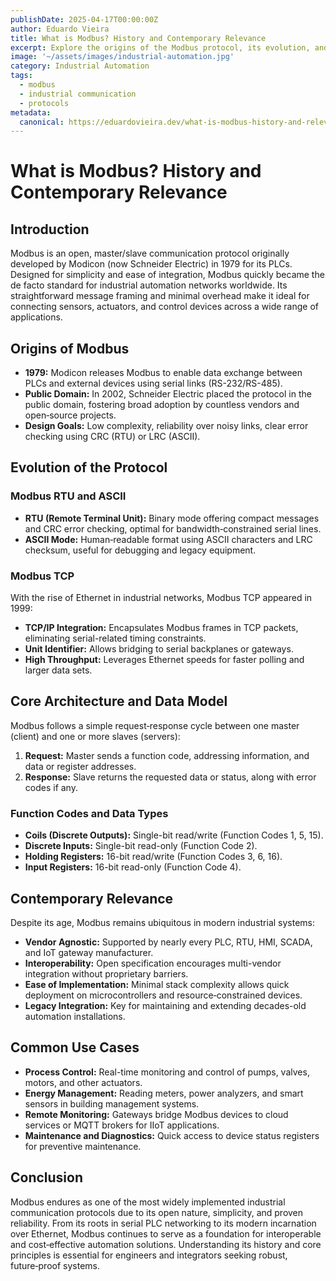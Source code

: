 ```yaml
---
publishDate: 2025-04-17T00:00:00Z
author: Eduardo Vieira
title: What is Modbus? History and Contemporary Relevance
excerpt: Explore the origins of the Modbus protocol, its evolution, and why it remains a cornerstone of industrial communication today.
image: '~/assets/images/industrial-automation.jpg'
category: Industrial Automation
tags:
  - modbus
  - industrial communication
  - protocols
metadata:
  canonical: https://eduardovieira.dev/what-is-modbus-history-and-relevance
---
```


# What is Modbus? History and Contemporary Relevance

## Introduction

Modbus is an open, master/slave communication protocol originally developed by Modicon (now Schneider Electric) in 1979 for its PLCs. Designed for simplicity and ease of integration, Modbus quickly became the de facto standard for industrial automation networks worldwide. Its straightforward message framing and minimal overhead make it ideal for connecting sensors, actuators, and control devices across a wide range of applications.

## Origins of Modbus

- **1979:** Modicon releases Modbus to enable data exchange between PLCs and external devices using serial links (RS-232/RS-485).
- **Public Domain:** In 2002, Schneider Electric placed the protocol in the public domain, fostering broad adoption by countless vendors and open‑source projects.
- **Design Goals:** Low complexity, reliability over noisy links, clear error checking using CRC (RTU) or LRC (ASCII).

## Evolution of the Protocol

### Modbus RTU and ASCII

- **RTU (Remote Terminal Unit):** Binary mode offering compact messages and CRC error checking, optimal for bandwidth‑constrained serial lines.
- **ASCII Mode:** Human‑readable format using ASCII characters and LRC checksum, useful for debugging and legacy equipment.

### Modbus TCP

With the rise of Ethernet in industrial networks, Modbus TCP appeared in 1999:

- **TCP/IP Integration:** Encapsulates Modbus frames in TCP packets, eliminating serial-related timing constraints.
- **Unit Identifier:** Allows bridging to serial backplanes or gateways.
- **High Throughput:** Leverages Ethernet speeds for faster polling and larger data sets.

## Core Architecture and Data Model

Modbus follows a simple request‑response cycle between one master (client) and one or more slaves (servers):

1. **Request:** Master sends a function code, addressing information, and data or register addresses.
2. **Response:** Slave returns the requested data or status, along with error codes if any.

### Function Codes and Data Types

- **Coils (Discrete Outputs):** Single-bit read/write (Function Codes 1, 5, 15).
- **Discrete Inputs:** Single-bit read-only (Function Code 2).
- **Holding Registers:** 16-bit read/write (Function Codes 3, 6, 16).
- **Input Registers:** 16-bit read-only (Function Code 4).

## Contemporary Relevance

Despite its age, Modbus remains ubiquitous in modern industrial systems:  

- **Vendor Agnostic:** Supported by nearly every PLC, RTU, HMI, SCADA, and IoT gateway manufacturer.
- **Interoperability:** Open specification encourages multi-vendor integration without proprietary barriers.
- **Ease of Implementation:** Minimal stack complexity allows quick deployment on microcontrollers and resource‑constrained devices.
- **Legacy Integration:** Key for maintaining and extending decades-old automation installations.

## Common Use Cases

- **Process Control:** Real-time monitoring and control of pumps, valves, motors, and other actuators.
- **Energy Management:** Reading meters, power analyzers, and smart sensors in building management systems.
- **Remote Monitoring:** Gateways bridge Modbus devices to cloud services or MQTT brokers for IIoT applications.
- **Maintenance and Diagnostics:** Quick access to device status registers for preventive maintenance.

## Conclusion

Modbus endures as one of the most widely implemented industrial communication protocols due to its open nature, simplicity, and proven reliability. From its roots in serial PLC networking to its modern incarnation over Ethernet, Modbus continues to serve as a foundation for interoperable and cost‑effective automation solutions. Understanding its history and core principles is essential for engineers and integrators seeking robust, future‑proof systems.
